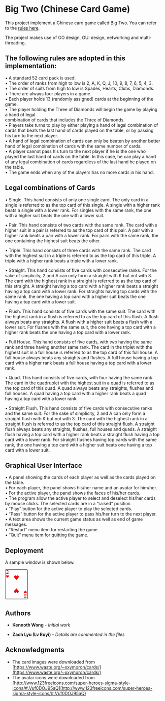 # Big Two (Chinese Card Game)

This project implement a Chinese card game called Big Two. You can refer to the [rules here](https://www.pagat.com/climbing/bigtwo.html).

The project makes use of OO design, GUI design, networking and multi-threading.

## The following rules are adopted in this implementation:

• A standard 52 card pack is used.  
• The order of ranks from high to low is 2, A, K, Q, J, 10, 9, 8, 7, 6, 5, 4, 3.  
• The order of suits from high to low is Spades, Hearts, Clubs, Diamonds.  
• There are always four players in a game.  
• Each player holds 13 (randomly assigned) cards at the beginning of the game.  
• The player holding the Three of Diamonds will begin the game by playing a hand of legal  
combination of cards that includes the Three of Diamonds.  
• Players take turns to play by either playing a hand of legal combination of cards that
beats the last hand of cards played on the table, or by passing his turn to the next player.  
• A hand of legal combination of cards can only be beaten by another better hand of legal
combination of cards with the same number of cards.  
• A player cannot pass his turn to the next player if he is the one who played the last hand
of cards on the table. In this case, he can play a hand of any legal combination of cards
regardless of the last hand he played on the table.  
• The game ends when any of the players has no more cards in his hand.  

## Legal combinations of Cards

• Single. This hand consists of only one single card. The only card in a single is referred to
as the top card of this single. A single with a higher rank beats a single with a lower rank.
For singles with the same rank, the one with a higher suit beats the one with a lower suit.  

• Pair. This hand consists of two cards with the same rank. The card with a higher suit in a
pair is referred to as the top card of this pair. A pair with a higher rank beats a pair with a
lower rank. For pairs with the same rank, the one containing the highest suit beats the
other.  

• Triple. This hand consists of three cards with the same rank. The card with the highest
suit in a triple is referred to as the top card of this triple. A triple with a higher rank beats
a triple with a lower rank.  

• Straight. This hand consists of five cards with consecutive ranks. For the sake of
simplicity, 2 and A can only form a straight with K but not with 3. The card with the
highest rank in a straight is referred to as the top card of this straight. A straight having a
top card with a higher rank beats a straight having a top card with a lower rank. For
straights having top cards with the same rank, the one having a top card with a higher suit
beats the one having a top card with a lower suit.  

• Flush. This hand consists of five cards with the same suit. The card with the highest rank
in a flush is referred to as the top card of this flush. A flush always beats any straights. A
flush with a higher suit beats a flush with a lower suit. For flushes with the same suit, the
one having a top card with a higher rank beats the one having a top card with a lower
rank.  

• Full House. This hand consists of five cards, with two having the same rank and three
having another same rank. The card in the triplet with the highest suit in a full house is
referred to as the top card of this full house. A full house always beats any straights and
flushes. A full house having a top card with a higher rank beats a full house having a top
card with a lower rank. 

• Quad. This hand consists of five cards, with four having the same rank. The card in the
quadruplet with the highest suit in a quad is referred to as the top card of this quad. A
quad always beats any straights, flushes and full houses. A quad having a top card with a
higher rank beats a quad having a top card with a lower rank.  

• Straight Flush. This hand consists of five cards with consecutive ranks and the same suit.
For the sake of simplicity, 2 and A can only form a straight flush with K but not with 3.
The card with the highest rank in a straight flush is referred to as the top card of this
straight flush. A straight flush always beats any straights, flushes, full houses and quads.
A straight flush having a top card with a higher rank beats a straight flush having a top
card with a lower rank. For straight flushes having top cards with the same rank, the one
having a top card with a higher suit beats one having a top card with a lower suit.  


## Graphical User Interface

• A panel showing the cards of each player as well as the cards played on the table.  
• For each player, the panel shows his/her name and an avatar for him/her.  
• For the active player, the panel shows the faces of his/her cards.  
• The program allow the active player to select and deselect his/her cards by mouse clicks. The
selected cards are in a “raised” position.  
• “Play” button for the active player to play the selected cards.  
• “Pass” button for the active player to pass his/her turn to the next player.  
• A text area shows the current game status as well as end of game messages.  
• “Restart” menu item for restarting the game.  
• “Quit” menu item for quitting the game.  



## Deployment

A sample window is shown below.

![Graphical Interface](https://github.com/bijiuni/big_two/blob/master/card_img/2h.gif)

## Authors

* **Kennoth Wong** - *Initial work*

* **Zach Lyu (Lv Ruyi)** - *Details are commented in the files*

## Acknowledgments

* The card images were downloaded from [https://www.waste.org/~oxymoron/cards/](https://www.waste.org/~oxymoron/cards/)
* The avatar icons were downloaded from [http://www.123freeicons.com/super-heroes-sigma-style-icons/#.Vuf0DOJ95aQ](http://www.123freeicons.com/super-heroes-sigma-style-icons/#.Vuf0DOJ95aQ)
